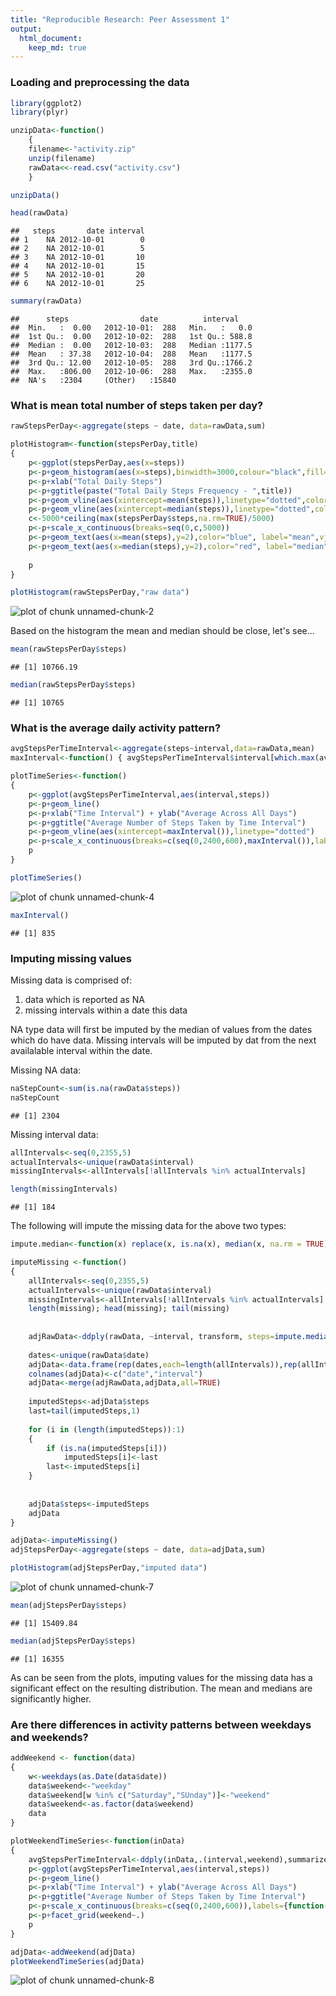 ```yaml
---
title: "Reproducible Research: Peer Assessment 1"
output: 
  html_document:
    keep_md: true
---
```



### Loading and preprocessing the data



```r
library(ggplot2)
library(plyr)

unzipData<-function()
    {
    filename<-"activity.zip"
    unzip(filename)
    rawData<<-read.csv("activity.csv")
    }

unzipData()

head(rawData)
```

```
##   steps       date interval
## 1    NA 2012-10-01        0
## 2    NA 2012-10-01        5
## 3    NA 2012-10-01       10
## 4    NA 2012-10-01       15
## 5    NA 2012-10-01       20
## 6    NA 2012-10-01       25
```

```r
summary(rawData)
```

```
##      steps                date          interval     
##  Min.   :  0.00   2012-10-01:  288   Min.   :   0.0  
##  1st Qu.:  0.00   2012-10-02:  288   1st Qu.: 588.8  
##  Median :  0.00   2012-10-03:  288   Median :1177.5  
##  Mean   : 37.38   2012-10-04:  288   Mean   :1177.5  
##  3rd Qu.: 12.00   2012-10-05:  288   3rd Qu.:1766.2  
##  Max.   :806.00   2012-10-06:  288   Max.   :2355.0  
##  NA's   :2304     (Other)   :15840
```




### What is mean total number of steps taken per day?


```r
rawStepsPerDay<-aggregate(steps ~ date, data=rawData,sum)

plotHistogram<-function(stepsPerDay,title)
{   
    p<-ggplot(stepsPerDay,aes(x=steps))
    p<-p+geom_histogram(aes(x=steps),binwidth=3000,colour="black",fill="white")
    p<-p+xlab("Total Daily Steps")
    p<-p+ggtitle(paste("Total Daily Steps Frequency - ",title))
    p<-p+geom_vline(aes(xintercept=mean(steps)),linetype="dotted",color="blue")
    p<-p+geom_vline(aes(xintercept=median(steps)),linetype="dotted",color="red")
    c<-5000*ceiling(max(stepsPerDay$steps,na.rm=TRUE)/5000)
    p<-p+scale_x_continuous(breaks=seq(0,c,5000))
    p<-p+geom_text(aes(x=mean(steps),y=2),color="blue", label="mean",vjust=-0.5,angle=90, size=3)
    p<-p+geom_text(aes(x=median(steps),y=2),color="red", label="median",vjust=-0.5,angle=-90, size=3)
    
    p
}

plotHistogram(rawStepsPerDay,"raw data")
```

![plot of chunk unnamed-chunk-2](figure/unnamed-chunk-2-1.png) 

Based on the histogram the mean and median should be close, let's see...


```r
mean(rawStepsPerDay$steps)
```

```
## [1] 10766.19
```

```r
median(rawStepsPerDay$steps)
```

```
## [1] 10765
```



### What is the average daily activity pattern?

```r
avgStepsPerTimeInterval<-aggregate(steps~interval,data=rawData,mean)
maxInterval<-function() { avgStepsPerTimeInterval$interval[which.max(avgStepsPerTimeInterval$steps)] }

plotTimeSeries<-function()
{
    p<-ggplot(avgStepsPerTimeInterval,aes(interval,steps))
    p<-p+geom_line()
    p<-p+xlab("Time Interval") + ylab("Average Across All Days")
    p<-p+ggtitle("Average Number of Steps Taken by Time Interval")
    p<-p+geom_vline(aes(xintercept=maxInterval()),linetype="dotted")
    p<-p+scale_x_continuous(breaks=c(seq(0,2400,600),maxInterval()),labels={function(z) sprintf("%04d",z)})
    p
}

plotTimeSeries()
```

![plot of chunk unnamed-chunk-4](figure/unnamed-chunk-4-1.png) 

```r
maxInterval()
```

```
## [1] 835
```



### Imputing missing values

Missing data is comprised of:

1. data which is reported as NA
2. missing intervals within a date
this data

NA type data will first be imputed by the median of values from the dates which do have data.
Missing intervals will be imputed by dat from the next availalable interval within the date.

Missing NA data:

```r
naStepCount<-sum(is.na(rawData$steps))
naStepCount
```

```
## [1] 2304
```

Missing interval data:

```r
allIntervals<-seq(0,2355,5)
actualIntervals<-unique(rawData$interval)
missingIntervals<-allIntervals[!allIntervals %in% actualIntervals]

length(missingIntervals)
```

```
## [1] 184
```

The following will impute the missing data for the above two types:

```r
impute.median<-function(x) replace(x, is.na(x), median(x, na.rm = TRUE))

imputeMissing <-function()
{
    allIntervals<-seq(0,2355,5)
    actualIntervals<-unique(rawData$interval)
    missingIntervals<-allIntervals[!allIntervals %in% actualIntervals]
    length(missing); head(missing); tail(missing)
 
    
    adjRawData<-ddply(rawData, ~interval, transform, steps=impute.median(steps))
    
    dates<-unique(rawData$date)
    adjData<-data.frame(rep(dates,each=length(allIntervals)),rep(allIntervals,length(dates)))
    colnames(adjData)<-c("date","interval")
    adjData<-merge(adjRawData,adjData,all=TRUE)
    
    imputedSteps<-adjData$steps
    last=tail(imputedSteps,1)
    
    for (i in (length(imputedSteps)):1)
    {
        if (is.na(imputedSteps[i]))
            imputedSteps[i]<-last
        last<-imputedSteps[i]
    }
    
    
    adjData$steps<-imputedSteps
    adjData
}

adjData<-imputeMissing()
adjStepsPerDay<-aggregate(steps ~ date, data=adjData,sum)

plotHistogram(adjStepsPerDay,"imputed data")
```

![plot of chunk unnamed-chunk-7](figure/unnamed-chunk-7-1.png) 

```r
mean(adjStepsPerDay$steps)
```

```
## [1] 15409.84
```

```r
median(adjStepsPerDay$steps)
```

```
## [1] 16355
```

As can be seen from the plots, imputing values for the missing data has a significant effect on the resulting distribution.  The mean and medians are significantly higher.



### Are there differences in activity patterns between weekdays and weekends?

```r
addWeekend <- function(data)
{
    w<-weekdays(as.Date(data$date))
    data$weekend<-"weekday"
    data$weekend[w %in% c("Saturday","SUnday")]<-"weekend"
    data$weekend<-as.factor(data$weekend)
    data
}

plotWeekendTimeSeries<-function(inData)
{
    avgStepsPerTimeInterval<-ddply(inData,.(interval,weekend),summarize,steps=mean(steps))
    p<-ggplot(avgStepsPerTimeInterval,aes(interval,steps))
    p<-p+geom_line()
    p<-p+xlab("Time Interval") + ylab("Average Across All Days")
    p<-p+ggtitle("Average Number of Steps Taken by Time Interval")
    p<-p+scale_x_continuous(breaks=c(seq(0,2400,600)),labels={function(z) sprintf("%04d",z)})
    p<-p+facet_grid(weekend~.)
    p
}

adjData<-addWeekend(adjData)
plotWeekendTimeSeries(adjData)
```

![plot of chunk unnamed-chunk-8](figure/unnamed-chunk-8-1.png) 

